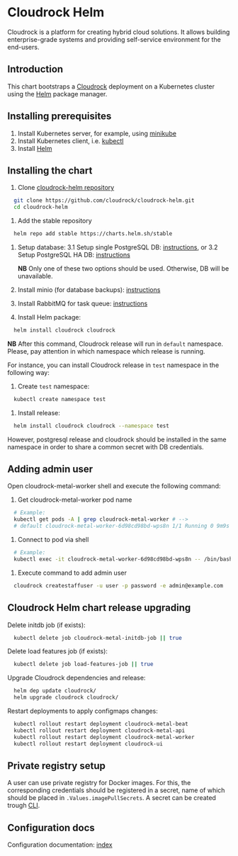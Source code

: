 # Cloudrock Helm

Cloudrock is a platform for creating hybrid cloud solutions.
It allows building enterprise-grade systems and
providing self-service environment for the end-users.

## Introduction

This chart bootstraps a [Cloudrock](https://cloudrock.ca/) deployment
on a Kubernetes cluster using the [Helm](https://helm.sh) package manager.

## Installing prerequisites

1. Install Kubernetes server, for example, using [minikube](docs/minikube.md)
2. Install Kubernetes client, i.e. [kubectl](docs/kubectl.md)
3. Install [Helm](docs/helm.md)

## Installing the chart

1. Clone [cloudrock-helm repository](https://github.com/cloudrock/cloudrock-helm)

```bash
  git clone https://github.com/cloudrock/cloudrock-helm.git
  cd cloudrock-helm
```

1. Add the stable repository

```bash
  helm repo add stable https://charts.helm.sh/stable
```

1. Setup database:
    3.1 Setup single PostgreSQL DB: [instructions](docs/postgres-db.md), or
    3.2 Setup PostgreSQL HA DB: [instructions](docs/postgres-db-ha.md)

    **NB** Only one of these two options should be used. Otherwise, DB will be unavailable.

2. Install minio (for database backups): [instructions](docs/minio.md)
3. Install RabbitMQ for task queue: [instructions](docs/rabbitmq.md)
4. Install Helm package:

```bash
  helm install cloudrock cloudrock
```

**NB** After this command, Cloudrock release will run in `default` namespace.
Please, pay attention in which namespace which release is running.

For instance, you can install Cloudrock release
in `test` namespace in the following way:

1. Create `test` namespace:

```bash
  kubectl create namespace test
```

1. Install release:

```bash
  helm install cloudrock cloudrock --namespace test
```

However, postgresql release and cloudrock should be installed
in the same namespace in order to share a common secret with DB credentials.

## Adding admin user

Open cloudrock-metal-worker shell and execute the following command:

1. Get cloudrock-metal-worker pod name

```bash
  # Example:
  kubectl get pods -A | grep cloudrock-metal-worker # -->
  # default cloudrock-metal-worker-6d98cd98bd-wps8n 1/1 Running 0 9m9s
```

1. Connect to pod via shell

```bash
  # Example:
  kubectl exec -it cloudrock-metal-worker-6d98cd98bd-wps8n -- /bin/bash
```

1. Execute command to add admin user

```bash
  cloudrock createstaffuser -u user -p password -e admin@example.com
```

## Cloudrock Helm chart release upgrading

Delete initdb job (if exists):

```bash
  kubectl delete job cloudrock-metal-initdb-job || true
```

Delete load features job (if exists):

```bash
  kubectl delete job load-features-job || true
```

Upgrade Cloudrock dependencies and release:

```bash
  helm dep update cloudrock/
  helm upgrade cloudrock cloudrock/
```

Restart deployments to apply configmaps changes:

```bash
  kubectl rollout restart deployment cloudrock-metal-beat
  kubectl rollout restart deployment cloudrock-metal-api
  kubectl rollout restart deployment cloudrock-metal-worker
  kubectl rollout restart deployment cloudrock-ui
```

## Private registry setup

A user can use private registry for Docker images.
For this, the corresponding credentials should be registered in a secret,
name of which should be placed in `.Values.imagePullSecrets`.
A secret can be created trough [CLI](https://kubernetes.io/docs/tasks/configure-pod-container/pull-image-private-registry/#create-a-secret-by-providing-credentials-on-the-command-line).

## Configuration docs

Configuration documentation: [index](docs/index.md)
